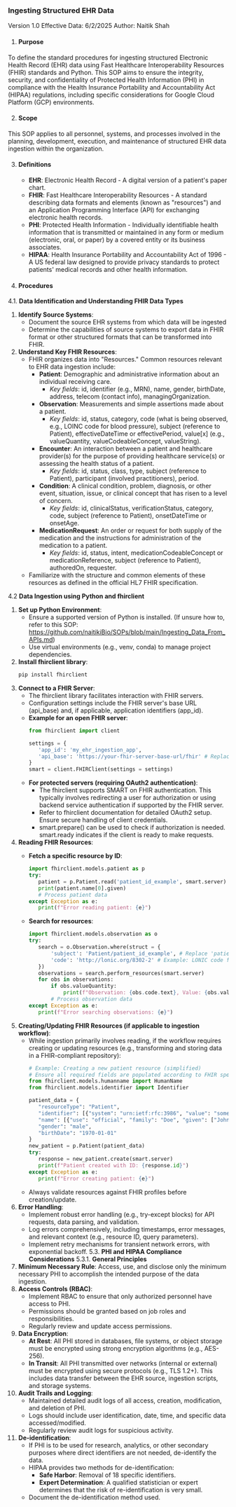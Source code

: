 ### Ingesting Structured EHR Data
Version 1.0 Effective Data: 6/2/2025 Author: Naitik Shah

1.  #### Purpose
To define the standard procedures for ingesting structured Electronic Health Record (EHR) data using Fast Healthcare Interoperability Resources (FHIR) standards and Python. This SOP aims to ensure the integrity, security, and confidentiality of Protected Health Information (PHI) in compliance with the Health Insurance Portability and Accountability Act (HIPAA) regulations, including specific considerations for Google Cloud Platform (GCP) environments.

2. #### Scope
This SOP applies to all personnel, systems, and processes involved in the planning, development, execution, and maintenance of structured EHR data ingestion within the organization.

3. #### Definitions
	- **EHR**: Electronic Health Record - A digital version of a patient's paper chart.
	- **FHIR**: Fast Healthcare Interoperability Resources - A standard describing data formats and elements (known as "resources") and an Application Programming Interface (API) for exchanging electronic health records.
	- **PHI**: Protected Health Information - Individually identifiable health information that is transmitted or maintained in any form or medium (electronic, oral, or paper) by a covered entity or its business associates.
	- **HIPAA**: Health Insurance Portability and Accountability Act of 1996 - A US federal law designed to provide privacy standards to protect patients' medical records and other health information.

4. #### Procedures
4.1. **Data Identification and Understanding FHIR Data Types**
1. **Identify Source Systems**:
   - Document the source EHR systems from which data will be ingested
   - Determine the capabilities of source systems to export data in FHIR format or other structured formats that can be transformed into FHIR.
2. **Understand Key FHIR Resources**:
   - FHIR organizes data into "Resources." Common resources relevant to EHR data ingestion include:
     - **Patient**: Demographic and administrative information about an individual receiving care.
       - _Key fields_: id, identifier (e.g., MRN), name, gender, birthDate, address, telecom (contact info), managingOrganization.
     - **Observation**: Measurements and simple assertions made about a patient.
       - _Key fields_: id, status, category, code (what is being observed, e.g., LOINC code for blood pressure), subject (reference to Patient), effectiveDateTime or effectivePeriod, value[x] (e.g., valueQuantity, valueCodeableConcept, valueString).
     - **Encounter**: An interaction between a patient and healthcare provider(s) for the purpose of providing healthcare service(s) or assessing the health status of a patient.
       - _Key fields_: id, status, class, type, subject (reference to Patient), participant (involved practitioners), period.
     - **Condition**: A clinical condition, problem, diagnosis, or other event, situation, issue, or clinical concept that has risen to a level of concern.
       - _Key fields_: id, clinicalStatus, verificationStatus, category, code, subject (reference to Patient), onsetDateTime or onsetAge.
     - **MedicationRequest**: An order or request for both supply of the medication and the instructions for administration of the medication to a patient.
       - _Key fields_: id, status, intent, medicationCodeableConcept or medicationReference, subject (reference to Patient), authoredOn, requester.
   - Familiarize with the structure and common elements of these resources as defined in the official HL7 FHIR specification.

4.2 **Data Ingestion using Python and fhirclient**
1. **Set up Python Environment**:
   - Ensure a supported version of Python is installed. (If unsure how to, refer to this SOP: https://github.com/naitikiBio/SOPs/blob/main/Ingesting_Data_From_APIs.md)
   - Use virtual environments (e.g., venv, conda) to manage project dependencies.
2. **Install fhirclient library**:
   ```bash
   pip install fhirclient
   ```
3. **Connect to a FHIR Server**:
   - The fhirclient library facilitates interaction with FHIR servers.
   - Configuration settings include the FHIR server's base URL (api_base) and, if applicable, application identifiers (app_id).
   - **Example for an open FHIR server**:
     ```python
     from fhirclient import client

     settings = {
     	'app_id': 'my_ehr_ingestion_app',
     	'api_base': 'https://your-fhir-server-base-url/fhir' # Replace with actual FHIR server URL
     }
     smart = client.FHIRClient(settings = settings)
     ```
   - **For protected servers (requiring OAuth2 authentication)**:
     - The fhirclient supports SMART on FHIR authentication. This typically involves redirecting a user for authorization or using backend service authentication if supported by the FHIR server.
     - Refer to fhirclient documentation for detailed OAuth2 setup. Ensure secure handling of client credentials.
     - smart.prepare() can be used to check if authorization is needed. smart.ready indicates if the client is ready to make requests.
4. **Reading FHIR Resources**:
   - **Fetch a specific resource by ID**:
     ```python
     import fhirclient.models.patient as p
     try:
     	patient = p.Patient.read('patient_id_example', smart.server) # Replace 'patient_id_example'
     	print(patient.name[0].given)
     	# Process patient data
     except Exception as e:
     	print(f"Error reading patient: {e}")
     ```

   - **Search for resources**:
     ```python
     import fhirclient.models.observation as o
     try:
     	search = o.Observation.where(struct = {
     		'subject': 'Patient/patient_id_example', # Replace 'patient_id_example'
     		'code': 'http://lonic.org/8302-2' # Example: LONIC code for Body Height
     	})
     	observations = search.perform_resources(smart.server)
     	for obs in observations:
     		if obs.valueQuantity:
     			print(f"Observation: {obs.code.text}, Value: {obs.valueQuantity.value} {obs.valueQuantity.unit}")
     		# Process observation data
     except Exception as e:
     	print(f"Error searching observations: {e}")
5. **Creating/Updating FHIR Resources (if applicable to ingestion workflow)**:
   - While ingestion primarily involves reading, if the workflow requires creating or updating resources (e.g., transforming and storing data in a FHIR-compliant repository):
     ```python
     # Example: Creating a new patient resource (simplified)
     # Ensure all required fields are populated according to FHIR specs and profiles
     from fhirclient.models.humanname import HumanName
     from fhirclient.models.identifier import Identifier

     patient_data = {
     	"resourceType": "Patient",
     	"identifier": [{"system": "urn:ietf:rfc:3986", "value": "some_unique_id"}],
     	"name": [{"use": "official", "family": "Doe", "given": ["John"]}],
     	"gender": "male",
     	"birthDate": "1970-01-01"
     }
     new_patient = p.Patient(patient_data)
     try:
     	response = new_patient.create(smart.server)
     	print(f"Patient created with ID: {response.id}")
     except Exception as e:
     	print(f"Error creating patient: {e}")

   - Always validate resources against FHIR profiles before creation/update.
6. **Error Handling**:
   - Implement robust error handling (e.g., try-except blocks) for API requests, data parsing, and validation.
   - Log errors comprehensively, including timestamps, error messages, and relevant context (e.g., resource ID, query parameters).
   - Implement retry mechanisms for transient network errors, with exponential backoff.
5.3. **PHI and HIPAA Compliance Considerations**
5.3.1. **General Principles**
1. **Minimum Necessary Rule**: Access, use, and disclose only the minimum necessary PHI to accomplish the intended purpose of the data ingestion.
2. **Access Controls (RBAC)**:
   - Implement RBAC to ensure that only authorized personnel have access to PHI.
   - Permissions should be granted based on job roles and responsibilities.
   - Regularly review and update access permissions.
3. **Data Encryption**:
   - **At Rest**: All PHI stored in databases, file systems, or object storage must be encrypted using strong encryption algorithms (e.g., AES-256).
   - **In Transit**: All PHI transmitted over networks (internal or external) must be encrypted using secure protocols (e.g., TLS 1.2+). This includes data transfer between the EHR source, ingestion scripts, and storage systems.
4. **Audit Trails and Logging**:
   - Maintained detailed audit logs of all access, creation, modification, and deletion of PHI.
   - Logs should include user identification, date, time, and specific data accessed/modified.
   - Regularly review audit logs for suspicious activity.
5. **De-identification**:
   - If PHI is to be used for research, analytics, or other secondary purposes where direct identifiers are not needed, de-identify the data.
   - HIPAA provides two methods for de-identification:
     - **Safe Harbor**: Removal of 18 specific identifiers.
     - **Expert Determination**: A qualified statistician or expert determines that the risk of re-identification is very small.
   - Document the de-identification method used.
